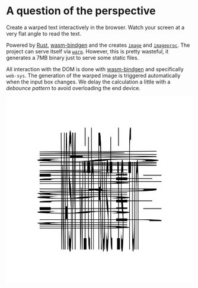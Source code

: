 # A question of the perspective

Create a warped text interactively in the browser. Watch your screen at a very flat angle to read the text.

Powered by [Rust][rust], [wasm-bindgen][wasm-bindgen] and the creates [`image`][image] and [`imageproc`][imageproc]. The project can serve itself via [`warp`][warp]. However, this is pretty wasteful, it generates a 7MB binary just to serve some static files.

All interaction with the DOM is done with [wasm-bindgen][wasm-bindgen] and specifically `web-sys`.
The generation of the warped image is triggered automatically when the input box changes. We delay
the calculation a little with a _debounce pattern_ to avoid overloading the end device.

![Example of warped text](./example.png)

[rust]: https://www.rust-lang.org/
[wasm-bindgen]: https://github.com/rustwasm/wasm-bindgen
[image]: https://github.com/image-rs/image
[imageproc]: https://docs.rs/imageproc/0.22.0/imageproc/
[warp]: https://docs.rs/warp/0.3.1/warp/
